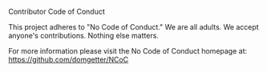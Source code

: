 Contributor Code of Conduct

This project adheres to "No Code of Conduct." We are all adults. We accept
anyone's contributions. Nothing else matters.

For more information please visit the No Code of Conduct homepage at:
    <https://github.com/domgetter/NCoC>

<!--- vim: set syntax=markdown ts=4 sw=4 sts=4 et sr: -->
